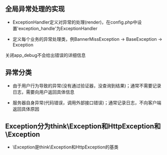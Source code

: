 ## 全局异常处理的实现

- ExceptionHandler定义对异常的处理(render)，在config.php中设置'exception_handle'为ExceptionHandler

- 定义每个业务的异常处理类，例BannerMissException -> BaseException -> Exception



关闭app\_debug不会给出错误的详细信息

## 异常分类

* 由于用户行为导致的异常\(没有通过验证器，没查询到结果\)；通常不需要记录日志，需要向用户返回具体信息

* 服务器自身异常\(代码错误，调用外部接口错误\)；通常记录日志，不向客户端返回具体原因

## Exception分为think\Exception和HttpException和\Exception

* \Exception是think\Exception和HttpException的基类



